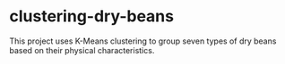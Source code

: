 # clustering-dry-beans
This project uses K-Means clustering to group seven types of dry beans based on their physical characteristics. 
